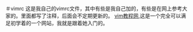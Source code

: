 ＃vimrc
这是我自己的vimrc文件，其中有些是我自己加的，有些是在网上参考大家的。里面都写了注释，后面会不定期更新的。
[vim教程网](https://vimjc.com/),这是一个完全可以满足初学着的一个网站，我就是跟着她入门的。
